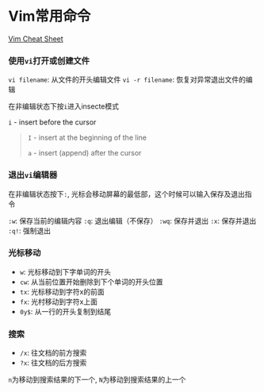# Vim常用命令


[Vim Cheat Sheet](https://vim.rtorr.com)

### 使用`vi`打开或创建文件

`vi filename`: 从文件的开头编辑文件
`vi -r filename`: 恢复对异常退出文件的编辑

在非编辑状态下按`i`进入insecte模式

>
`i` - insert before the cursor
>
>`I` - insert at the beginning of the line
>
>`a` - insert (append) after the cursor

### 退出`vi`编辑器
在非编辑状态按下`:`, 光标会移动屏幕的最低部，这个时候可以输入保存及退出指令

`:w`: 保存当前的编辑内容
`:q`: 退出编辑（不保存）
`:wq`: 保存并退出
`:x`: 保存并退出
`:q!`: 强制退出

### 光标移动

* `w`: 光标移动到下字单词的开头
* `cw`: 从当前位置开始删除到下个单词的开头位置
* `tx`: 光标移动到字符x的前面
* `fx`: 光村移动到字符x上面
* `0y$`: 从一行的开头复制到结尾

### 搜索

* `/x`: 往文档的前方搜索
* `?x`: 往文档的后方搜索

`n`为移动到搜索结果的下一个, `N`为移动到搜索结果的上一个